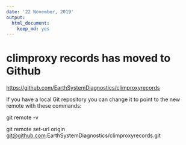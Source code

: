 ```yaml
---
date: '22 November, 2019'
output: 
  html_document: 
    keep_md: yes
---
```


# climproxy records has moved to Github
https://github.com/EarthSystemDiagnostics/climproxyrecords


If you have a local Git repository you can change it to point to the new remote with these commands:

git remote -v

git remote set-url origin git@github.com:EarthSystemDiagnostics/climproxyrecords.git



